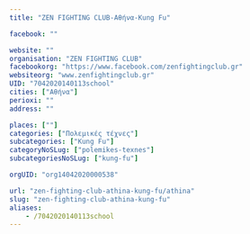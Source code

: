 ```yaml
---
title: "ZEN FIGHTING CLUB-Αθήνα-Kung Fu"

facebook: ""

website: ""
organisation: "ZEN FIGHTING CLUB"
facebookorg: "https://www.facebook.com/zenfightingclub.gr"
websiteorg: "www.zenfightingclub.gr"
UID: "7042020140113school"
cities: ["Αθήνα"]
perioxi: ""
address: ""

places: [""]
categories: ["Πολεμικές τέχνες"]
subcategories: ["Kung Fu"]
categoryNoSLug: ["polemikes-texnes"]
subcategoriesNoSLug: ["kung-fu"]

orgUID: "org14042020000538"

url: "zen-fighting-club-athina-kung-fu/athina"
slug: "zen-fighting-club-athina-kung-fu"
aliases:
    - /7042020140113school
---
```





